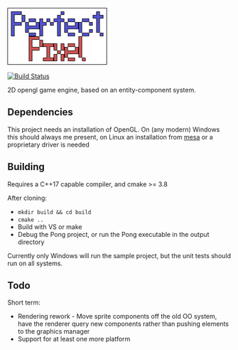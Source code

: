 ![PerfectPixel](dist/splash.png)

[![Build Status](https://travis-ci.org/Ezphares/PerfectPixel.svg?branch=master)](https://travis-ci.org/Ezphares/PerfectPixel)

2D opengl game engine, based on an entity-component system.

## Dependencies
This project needs an installation of OpenGL. On (any modern) Windows this should always me present, on Linux an installation from [mesa](https://mesa3d.org/) or a proprietary driver is needed

## Building
Requires a C++17 capable compiler, and cmake >= 3.8

After cloning:
* `mkdir build && cd build`
* `cmake ..`
* Build with VS or make
* Debug the Pong project, or run the Pong executable in the output directory

Currently only Windows will run the sample project, but the unit tests should run on all systems.

## Todo

Short term:
* Rendering rework - Move sprite components off the old OO system, have the renderer query new components rather than pushing elements to the graphics manager
* Support for at least one more platform
